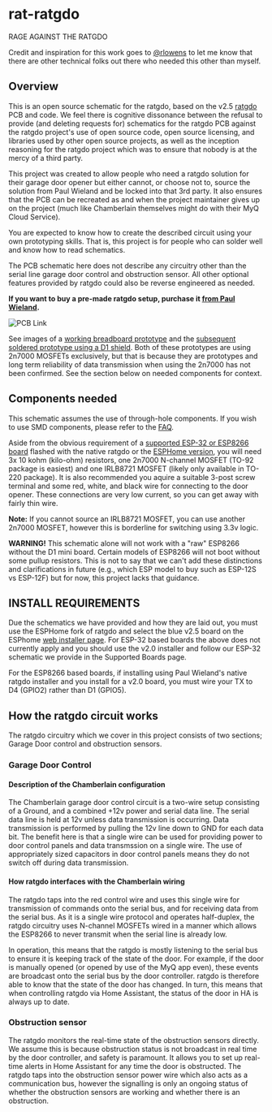 # rat-ratgdo
RAGE
AGAINST
THE
RATGDO

Credit and inspiration for this work goes to [@rlowens](https://github.com/rlowens) to let me know that there are other technical folks out there who needed this other than myself.

## Overview
This is an open source schematic for the ratgdo, based on the v2.5 [ratgdo](https://github.com/PaulWieland/ratgdo) PCB and code.  We feel there is cognitive dissonance between the refusal to provide (and deleting requests for) schematics for the ratgdo PCB against the ratgdo project's use of open source code, open source licensing, and libraries used by other open source projects, as well as the inception reasoning for the ratgdo project which was to ensure that nobody is at the mercy of a third party.

This project was created to allow people who need a ratgdo solution for their garage door opener but either cannot, or choose not to, source the solution from Paul Wieland and be locked into that 3rd party. It also ensures that the PCB can be recreated as and when the project maintainer gives up on the project (much like Chamberlain themselves might do with their MyQ Cloud Service).

You are expected to know how to create the described circuit using your own prototyping skills.  That is, this project is for people who can solder well and know how to read schematics.

The PCB schematic here does not describe any circuitry other than the serial line garage door control and obstruction sensor.  All other optional features provided by ratgdo could also be reverse engineered as needed.

**If you want to buy a pre-made ratgdo setup, purchase it [from Paul Wieland](https://github.com/PaulWieland/ratgdo).**

![PCB Link](https://github.com/Kaldek/rat-ratgdo/blob/main/ratgdo%20open%20source_schem_v6.png)

See images of a [working breadboard prototype](https://github.com/Kaldek/rat-ratgdo/blob/main/Breadboard_working.png) and the [subsequent soldered prototype using a D1 shield](https://github.com/Kaldek/rat-ratgdo/blob/main/Simple%20prototype%20using%20D1%20shield.jpg).  Both of these prototypes are using 2n7000 MOSFETs exclusively, but that is because they are prototypes and long term reliability of data transmission when using the 2n7000 has not been confirmed.  See the section below on needed components for context.

## Components needed
This schematic assumes the use of through-hole components.  If you wish to use SMD components, please refer to the [FAQ](https://github.com/Kaldek/rat-ratgdo/blob/main/FAQ.md#what-if-i-want-to-use-sot-23-smd-components).

Aside from the obvious requirement of a [supported ESP-32 or ESP8266 board](https://github.com/Kaldek/rat-ratgdo/blob/main/Supported%20Boards.md) flashed with the native ratgdo or the [ESPHome version](https://github.com/ratgdo/esphome-ratgdo), you will need 3x 10 kohm (kilo-ohm) resistors, one 2n7000 N-channel MOSFET (TO-92 package is easiest) and one IRLB8721 MOSFET (likely only available in TO-220 package).  It is also recommended you aquire a suitable 3-post screw terminal and some red, white, and black wire for connecting to the door opener.  These connections are very low current, so you can get away with fairly thin wire.

**Note:** If you cannot source an IRLB8721 MOSFET, you can use another 2n7000 MOSFET, however this is borderline for switching using 3.3v logic.

**WARNING!** This schematic alone will not work with a "raw" ESP8266 without the D1 mini board.  Certain models of ESP8266 will not boot without some pullup resistors.  This is not to say that we can't add these distinctions and clarifications in future (e.g., which ESP model to buy such as ESP-12S vs ESP-12F) but for now, this project lacks that guidance.


## INSTALL REQUIREMENTS
Due the schematics we have provided and how they are laid out, you must use the ESPHome fork of ratgdo and select the blue v2.5 board on the ESPhome [web installer page](https://ratgdo.github.io/esphome-ratgdo/).  For ESP-32 based boards the above does not currently apply and you should use the v2.0 installer and follow our ESP-32 schematic we provide in the Supported Boards page.

For the ESP8266 based boards, if installing using Paul Wieland's native ratgdo installer and you install for a v2.0 board, you must wire your TX to D4 (GPIO2) rather than D1 (GPIO5). 

## How the ratgdo circuit works
The ratgdo circuitry which we cover in this project consists of two sections; Garage Door control and obstruction sensors.

### Garage Door Control
#### Description of the Chamberlain configuration
The Chamberlain garage door control circuit is a two-wire setup consisting of a Ground, and a combined +12v power and serial data line.  The serial data line is held at 12v unless data transmission is occurring.  Data transmission is performed by pulling the 12v line down to GND for each data bit.  The benefit here is that a single wire can be used for providing power to door control panels and data transmssion on a single wire.  The use of appropriately sized capacitors in door control panels means they do not switch off during data transmission.  

#### How ratgdo interfaces with the Chamberlain wiring
The ratgdo taps into the red control wire and uses this single wire for transmission of commands onto the serial bus, and for receiving data from the serial bus.  As it is a single wire protocol and operates half-duplex, the ratgdo circuitry uses N-channel MOSFETs wired in a manner which allows the ESP8266 to never transmit when the serial line is already low.  

In operation, this means that the ratgdo is mostly listening to the serial bus to ensure it is keeping track of the state of the door.  For example, if the door is manually opened (or opened by use of the MyQ app even), these events are broadcast onto the serial bus by the door controller.  ratgdo is therefore able to know that the state of the door has changed.  In turn, this means that when controlling ratgdo via Home Assistant, the status of the door in HA is always up to date.


### Obstruction sensor
The ratgdo monitors the real-time state of the obstruction sensors directly.  We assume this is because obstruction status is not broadcast in real time by the door controller, and safety is paramount.  It allows you to set up real-time alerts in Home Assistant for any time the door is obstructed.  The ratgdo taps into the obstruction sensor power wire which also acts as a communication bus, however the signalling is only an ongoing status of whether the obstruction sensors are working and whether there is an obstruction. 

